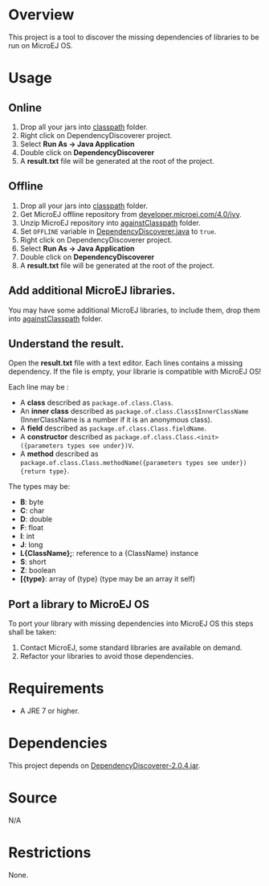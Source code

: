 <!--
	Markdown
	Copyright 2016 IS2T. All rights reserved.
	Use of this source code is governed by a BSD-style license that can be found at http://www.is2t.com/open-source-bsd-license/.
-->
# Overview
This project is a tool to discover the missing dependencies of libraries to be run on MicroEJ OS.

# Usage
## Online
1. Drop all your jars into [classpath](classpath/) folder.
2. Right click on DependencyDiscoverer project.
3. Select **Run As -> Java Application**
4. Double click on **DependencyDiscoverer**
3. A **result.txt** file will be generated at the root of the project.

## Offline
1. Drop all your jars into [classpath](classpath/) folder.
2. Get MicroEJ offline repository from [developer.microej.com/4.0/ivy](http://developer.microej.com/4.0/ivy).
3. Unzip MicroEJ repository into [againstClasspath](againstClasspath/) folder.
4. Set `OFFLINE` variable in [DependencyDiscoverer.java](src/ej/tools/dependencydiscoverer/DependencyDiscoverer.java) to `true`.
5. Right click on DependencyDiscoverer project.
6. Select **Run As -> Java Application**
7. Double click on **DependencyDiscoverer**
8. A **result.txt** file will be generated at the root of the project.

## Add additional MicroEJ libraries.
You may have some additional MicroEJ libraries, to include them, drop them into [againstClasspath](againstClasspath) folder.

## Understand the result.
Open the **result.txt** file with a text editor. Each lines contains a missing dependency. If the file is empty, your librarie is compatible with MicroEJ OS!

Each line may be :
  * A **class** described as `package.of.class.Class`.
  * An **inner class** described as `package.of.class.Class$InnerClassName` (InnerClassName is a number if it is an anonymous class).
  * A **field** described as `package.of.class.Class.fieldName`.
  * A **constructor** described as `package.of.class.Class.<init>({parameters types see under})V`.
  * A **method** described as  `package.of.class.Class.methodName({parameters types see under}){return type}`.
  
The types may be:
  * **B**: byte
  * **C**: char
  * **D**: double
  * **F**: float
  * **I**: int
  * **J**: long
  * **L{ClassName};**: reference to a {ClassName} instance
  * **S**: short
  * **Z**: boolean
  * **[{type}**: array of {type} (type may be an array it self)

## Port a library to MicroEJ OS
To port your library with missing dependencies into MicroEJ OS this steps shall be taken:
1. Contact MicroEJ, some standard libraries are available on demand. 
2. Refactor your libraries to avoid those dependencies.

# Requirements
* A JRE 7 or higher.

# Dependencies
This project depends on [DependencyDiscoverer-2.0.4.jar](lib/DependencyDiscoverer-2.0.4.jar).

# Source
N/A

# Restrictions
None.